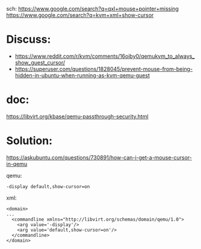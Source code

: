sch: https://www.google.com/search?q=qxl+mouse+pointer+missing https://www.google.com/search?q=kvm+xml+show-cursor

# Discuss:
- https://www.reddit.com/r/kvm/comments/16oiby0/qemukvm_to_always_show_guest_cursor/
- https://superuser.com/questions/1828045/prevent-mouse-from-being-hidden-in-ubuntu-when-running-as-kvm-qemu-guest

# doc:
https://libvirt.org/kbase/qemu-passthrough-security.html

# Solution:
https://askubuntu.com/questions/730891/how-can-i-get-a-mouse-cursor-in-qemu

qemu:
```
-display default,show-cursor=on
```

xml:
```
<domain>
...
  <commandline xmlns="http://libvirt.org/schemas/domain/qemu/1.0">
    <arg value='-display'/>
    <arg value='default,show-cursor=on'/>
  </commandline>
</domain>
```

